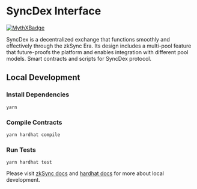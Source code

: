 # SyncDex Interface
[![MythXBadge](https://badgen.net/https/api.mythx.io/v1/projects/c7d96902-7ec0-4d35-b008-71da992bca06/badge/data?cache=300&icon=https://raw.githubusercontent.com/ConsenSys/mythx-github-badge/main/logo_white.svg)](https://docs.mythx.io/dashboard/github-badges)

SyncDex is a decentralized exchange that functions smoothly and effectively through the zkSync Era. Its design includes a multi-pool feature that future-proofs the platform and enables integration with different pool models.
Smart contracts and scripts for SyncDex protocol.

## Local Development

### Install Dependencies

`yarn`

### Compile Contracts

`yarn hardhat compile`

### Run Tests

`yarn hardhat test`

Please visit [zkSync docs](https://v2-docs.zksync.io/api/hardhat/reference.html#matterlabs-hardhat-zksync-solc) and [hardhat docs](https://hardhat.org/getting-started/) for more about local development.
